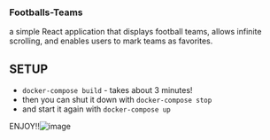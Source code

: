 ### Footballs-Teams
a simple React application that displays football teams, allows infinite scrolling, and enables users to mark teams as favorites.

## SETUP
* `docker-compose build` - takes about 3 minutes!
* then you can shut it down with `docker-compose stop`
* and start it again with `docker-compose up`

ENJOY!!![image](https://github.com/user-attachments/assets/2d4b85f5-e81e-4fd2-92ed-529e401cbb0e)
